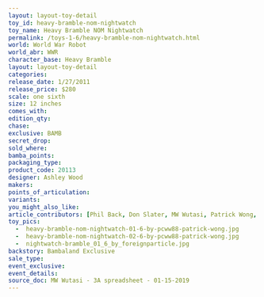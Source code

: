 ```yaml
---
layout: layout-toy-detail 
toy_id: heavy-bramble-nom-nightwatch
toy_name: Heavy Bramble NOM Nightwatch
permalink: /toys-1-6/heavy-bramble-nom-nightwatch.html
world: World War Robot
world_abr: WWR
character_base: Heavy Bramble
layout: layout-toy-detail
categories: 
release_date: 1/27/2011
release_price: $280 
scale: one sixth
size: 12 inches
comes_with: 
edition_qty: 
chase: 
exclusive: BAMB
secret_drop: 
sold_where: 
bamba_points: 
packaging_type: 
product_code: 20113
designer: Ashley Wood
makers: 
points_of_articulation: 
variants: 
you_might_also_like: 
article_contributors: [Phil Back, Don Slater, MW Wutasi, Patrick Wong, foreignparticle]
toy_pics: 
  -  heavy-bramble-nom-nightwatch-01-6-by-pcww88-patrick-wong.jpg
  -  heavy-bramble-nom-nightwatch-02-6-by-pcww88-patrick-wong.jpg
  -  nightwatch-bramble_01_6_by_foreignparticle.jpg
backstory: Bambaland Exclusive
sale_type: 
event_exclusive: 
event_details: 
source_doc: MW Wutasi - 3A spreadsheet - 01-15-2019
---
```


